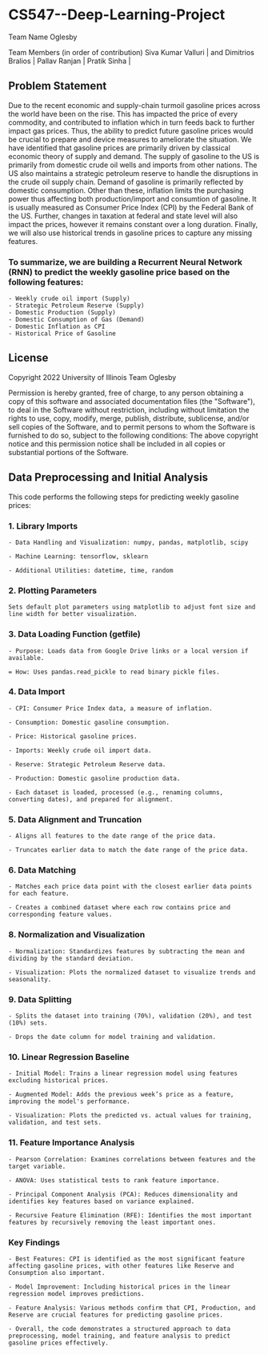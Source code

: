 # CS547--Deep-Learning-Project
Team Name
Oglesby

Team Members (in order of contribution)
Siva Kumar Valluri |
and Dimitrios Bralios |
Pallav Ranjan |
Pratik Sinha |


## Problem Statement ##
Due to the recent economic and supply-chain turmoil gasoline prices across the world have been on the rise. This has impacted the price of every commodity, and contributed to inflation which in turn feeds back to further impact gas prices. Thus, the ability to predict future gasoline prices would be crucial to prepare and device measures to ameliorate the situation. We have identified that gasoline prices are primarily driven by classical economic theory of supply and demand. The supply of gasoline to the US is primarily from domestic crude oil wells and imports from other nations. The US also maintains a strategic petroleum reserve to handle the disruptions in the crude oil supply chain. Demand of gasoline is primarily reflected by domestic consumption. Other than these, inflation limits the purchasing power thus affecting both production/import and consumtion of gasoline. It is usually measured as Consumer Price Index (CPI) by the Federal Bank of the US. Further, changes in taxation at federal and state level will also impact the prices, however it remains constant over a long duration. Finally, we will also use historical trends in gasoline prices to capture any missing features. 

### To summarize, we are building a Recurrent Neural Network (RNN) to predict the weekly gasoline price based on the following features: ###

    - Weekly crude oil import (Supply)
    - Strategic Petroleum Reserve (Supply)
    - Domestic Production (Supply)
    - Domestic Consumption of Gas (Demand)
    - Domestic Inflation as CPI
    - Historical Price of Gasoline


## License ##
Copyright 2022 University of Illinois Team Oglesby

Permission is hereby granted, free of charge, to any person obtaining a copy of this software and associated documentation files (the "Software"), to deal in the Software without restriction, including without limitation the rights to use, copy, modify, merge, publish, distribute, sublicense, and/or sell copies of the Software, and to permit persons to whom the Software is furnished to do so, subject to the following conditions:
The above copyright notice and this permission notice shall be included in all copies or substantial portions of the Software.


## Data Preprocessing and Initial Analysis ##
This code performs the following steps for predicting weekly gasoline prices:

### 1. Library Imports

    - Data Handling and Visualization: numpy, pandas, matplotlib, scipy
    
    - Machine Learning: tensorflow, sklearn
    
    - Additional Utilities: datetime, time, random

### 2. Plotting Parameters

    Sets default plot parameters using matplotlib to adjust font size and line width for better visualization.

### 3. Data Loading Function (getfile)

    - Purpose: Loads data from Google Drive links or a local version if available.
    
    = How: Uses pandas.read_pickle to read binary pickle files.
    
### 4. Data Import 
    - CPI: Consumer Price Index data, a measure of inflation. 
    
    - Consumption: Domestic gasoline consumption.  
    
    - Price: Historical gasoline prices.
    
    - Imports: Weekly crude oil import data.
    
    - Reserve: Strategic Petroleum Reserve data.
    
    - Production: Domestic gasoline production data.
    
    - Each dataset is loaded, processed (e.g., renaming columns, converting dates), and prepared for alignment.

### 5. Data Alignment and Truncation 

    - Aligns all features to the date range of the price data.
    
    - Truncates earlier data to match the date range of the price data.
    
### 6. Data Matching

    - Matches each price data point with the closest earlier data points for each feature.
    
    - Creates a combined dataset where each row contains price and corresponding feature values.

### 8. Normalization and Visualization

    - Normalization: Standardizes features by subtracting the mean and dividing by the standard deviation. 
    
    - Visualization: Plots the normalized dataset to visualize trends and seasonality.
    
### 9. Data Splitting

    - Splits the dataset into training (70%), validation (20%), and test (10%) sets.
    
    - Drops the date column for model training and validation.
    
### 10. Linear Regression Baseline

    - Initial Model: Trains a linear regression model using features excluding historical prices.
    
    - Augmented Model: Adds the previous week’s price as a feature, improving the model's performance.
    
    - Visualization: Plots the predicted vs. actual values for training, validation, and test sets.
    
### 11. Feature Importance Analysis
    - Pearson Correlation: Examines correlations between features and the target variable.
    
    - ANOVA: Uses statistical tests to rank feature importance.
    
    - Principal Component Analysis (PCA): Reduces dimensionality and identifies key features based on variance explained.
    
    - Recursive Feature Elimination (RFE): Identifies the most important features by recursively removing the least important ones.
    
### Key Findings
    - Best Features: CPI is identified as the most significant feature affecting gasoline prices, with other features like Reserve and Consumption also important.
    
    - Model Improvement: Including historical prices in the linear regression model improves predictions.
    
    - Feature Analysis: Various methods confirm that CPI, Production, and Reserve are crucial features for predicting gasoline prices.
    
    - Overall, the code demonstrates a structured approach to data preprocessing, model training, and feature analysis to predict gasoline prices effectively.
